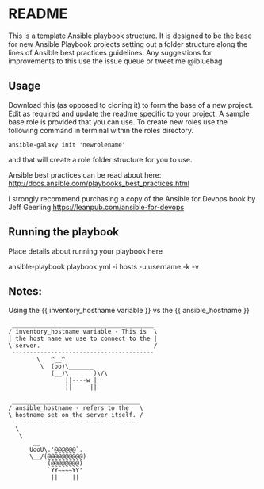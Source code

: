 # README #

This is a template Ansible playbook structure.
It is designed to be the base for new Ansible Playbook projects setting out a folder structure along the lines of Ansible best practices guidelines.
Any suggestions for improvements to this use the issue queue or tweet me @ibluebag

## Usage

Download this (as opposed to cloning it) to form the base of a new project.
Edit as required and update the readme specific to your project.
A sample base role is provided that you can use.
To create new roles use the following command in terminal within the roles directory.
````
ansible-galaxy init 'newrolename'
````
and that will create a role folder structure for you to use.

Ansible best practices can be read about here: http://docs.ansible.com/playbooks_best_practices.html

I strongly recommend purchasing a copy of the Ansible for Devops book by Jeff Geerling
https://leanpub.com/ansible-for-devops


## Running the playbook

Place details about running your playbook here 


ansible-playbook playbook.yml -i hosts -u username -k -v

## Notes:
Using the {{ inventory_hostname variable }} vs the {{ ansible_hostname }}
````
 ________________________________________
/ inventory_hostname variable - This is  \
| the host name we use to connect to the |
\ server.                                /
 ----------------------------------------
        \   ^__^
         \  (oo)\_______
            (__)\       )\/\
                ||----w |
                ||     ||
                
 ____________________________________
/ ansible_hostname - refers to the   \
\ hostname set on the server itself. /
 ------------------------------------
  \
   \
       __
      UooU\.'@@@@@@`.
      \__/(@@@@@@@@@@)
           (@@@@@@@@)
           `YY~~~~YY'
            ||    ||
````

